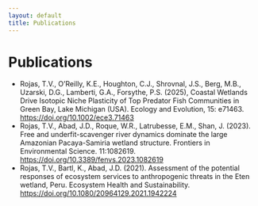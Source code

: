 ```yaml
---
layout: default
title: Publications
---
```


# Publications
- Rojas, T.V., O’Reilly, K.E., Houghton, C.J., Shrovnal, J.S., Berg, M.B., Uzarski, D.G., Lamberti, G.A., Forsythe, P.S. (2025), Coastal Wetlands Drive Isotopic Niche Plasticity of Top Predator Fish Communities in Green Bay, Lake Michigan (USA). Ecology and Evolution, 15: e71463. https://doi.org/10.1002/ece3.71463
- Rojas, T.V., Abad, J.D., Roque, W.R., Latrubesse, E.M., Shan, J. (2023). Free and underfit-scavenger river dynamics dominate the large Amazonian Pacaya-Samiria wetland structure. Frontiers in Environmental Science. 11:1082619. https://doi.org/10.3389/fenvs.2023.1082619
- Rojas, T.V., Bartl, K., Abad, J.D. (2021). Assessment of the potential responses of ecosystem services to anthropogenic threats in the Eten wetland, Peru. Ecosystem Health and Sustainability. https://doi.org/10.1080/20964129.2021.1942224 
